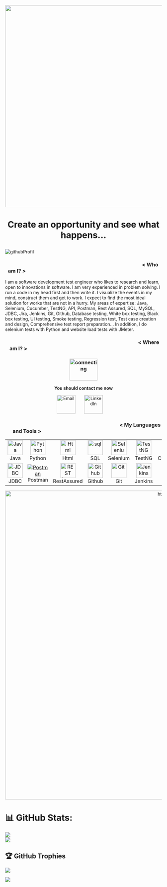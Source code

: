 <h1 align="center"> <img src="https://user-images.githubusercontent.com/108164455/208824561-5617fa4d-1944-41bf-8471-a8bf3ea8dbf9.gif" width="650"/> </h1>
<h1> <p align="center">Create an opportunity and see what happens...</p></h1>

![githubProfil](https://user-images.githubusercontent.com/108164455/208824246-13699d4b-4306-43e4-b0f1-7c255fc66fdb.png)


<h3><p align="center"><img src="https://user-images.githubusercontent.com/108164455/209453421-a1ea0d45-247b-4107-88b7-2f423178e7f5.png" alt="html" width="425" height="3"/> < Who am I? > <img src="https://user-images.githubusercontent.com/108164455/209453421-a1ea0d45-247b-4107-88b7-2f423178e7f5.png" alt="html" width="425" height="3"/></p></h3>
I am a software development test engineer who likes to research and learn, open to innovations in software. I am very experienced in problem solving. I run a code in my head first and then write it. I visualize the events in my mind, construct them and get to work. I expect to find the most ideal solution for works that are not in a hurry. My areas of expertise: Java, Selenium, Cucumber, TestNG, API, Postman, Rest Assured, SQL, MySQL, JDBC, Jira, Jenkins, Git, Github, Database testing, White box testing, Black box testing, UI testing, Smoke testing, Regression test, Test case creation and design, Comprehensive test report preparation...
In addition, I do selenium tests with Python and website load tests with JMeter.


<h3><p align="center"><img src="https://user-images.githubusercontent.com/108164455/209453421-a1ea0d45-247b-4107-88b7-2f423178e7f5.png" alt="html" width="415" height="3"/> < Where am I? > <img src="https://user-images.githubusercontent.com/108164455/209453421-a1ea0d45-247b-4107-88b7-2f423178e7f5.png" alt="html" width="415" height="3"/></p></h3>
<h3 align="center"><img src="https://user-images.githubusercontent.com/108164455/208832911-6d0cbb3f-5cfa-4ef0-9245-16a1e96bf376.gif" alt="connecting" width="90" height="70"/></h3>
<p align="center"><b>  You should contact me now  </b> </p>
<p align="center"> <a href="mailto:01ibrahimfigen@gmail.com" target="_blank"><img alt="Email" src="https://user-images.githubusercontent.com/108164455/209260680-66fe9de3-6e02-491f-ad22-6bffe5f4b4c2.png" width="60" height="60" /></a>&nbsp;&nbsp;&nbsp;&nbsp;&nbsp;&nbsp; <a href="https://www.linkedin.com/in/ibrahimfigen/" target="_blank"><img alt="LinkedIn" src="https://user-images.githubusercontent.com/108164455/209263271-fbc4e1e0-e7ca-42df-acd7-214bcccb38d5.png" width="60" height="60"/></a>&nbsp;&nbsp;&nbsp;&nbsp;&nbsp;&nbsp;
</p>

<h3><p align="center"><img src="https://user-images.githubusercontent.com/108164455/209453421-a1ea0d45-247b-4107-88b7-2f423178e7f5.png" alt="html" width="360" height="3"/> < My Languages and Tools > <img src="https://user-images.githubusercontent.com/108164455/209453421-a1ea0d45-247b-4107-88b7-2f423178e7f5.png" alt="html" width="360" height="3"/></p></h3>





<table align="center">
  <tr>
    <td align="center" width="96">
      <a href="#macropower-tech">
        <img src="https://www.svgrepo.com/show/303388/java-4-logo.svg" width="48" height="48" alt="Java" />
      </a>
      <br>Java
    </td>
   <td align="center" width="96">
      <a href="#macropower-tech">
        <img src="https://user-images.githubusercontent.com/108164455/209253674-80f643f3-df1a-44b7-9da3-38b4600b83f8.png" width="48" height="48" alt="Python" />
      </a>
      <br>Python
    </td>
    <td align="center" width="96">
      <a href="#macropower-tech">
        <img src="https://www.svgrepo.com/show/197982/html.svg" width="48" height="48" alt="Html" />
      </a>
      <br>Html
    </td>
    <td align="center" width="96">
      <a href="#macropower-tech">
        <img src="https://www.svgrepo.com/show/255832/sql.svg" alt="sql" width="48" height="48" alt="SQL" />
      </a>
      <br>SQL
    </td>
    <td align="center" width="96">
      <a href="#macropower-tech">
        <img src="https://www.svgrepo.com/show/354321/selenium.svg" width="48" height="48" alt="Selenium" />
      </a>
      <br>Selenium
    </td>
    <td align="center" width="96">
      <a href="#macropower-tech">
        <img src="https://i0.wp.com/blog.knoldus.com/wp-content/uploads/2020/01/TESTNG.png?resize=1024%2C576&ssl=1" width="48" height="48" alt="TestNG" />
      </a>
      <br>TestNG
    </td>
    <td align="center" width="96">
      <a href="#macropower-tech">
        <img src="https://www.svgrepo.com/show/353625/cucumber.svg" alt="cucumber" width="48" height="48" alt="Cucumber" />
      </a>
      <br>Cucumber
    </td>
    <td align="center" width="96">
      <a href="#macropower-tech" >
        <img src="https://www.svgrepo.com/show/353400/apache.svg" width="48" height="48" alt="ApachePOI" />
      </a>
      <br>ApachePOI
    </td>
   </td>
    <td align="center" width="96">
      <a href="#macropower-tech" >
        <img src="https://user-images.githubusercontent.com/108164455/209255415-5986ba91-7fb6-4c36-9aa1-89b104133014.png" width="48" height="48" alt="JMeter" />
      </a>
      <br>JMeter
    </td>
    <td align="center" width="96">
      <a href="#macropower-tech">
        <img src="https://www.svgrepo.com/show/306453/mysql.svg" width="48" height="48" alt="MySQL" />
      </a>
      <br>MySQL
  </tr>
  <tr>
    <td align="center" width="96"> 
      <a href="#macropower-tech" >
        <img src="https://nehajain216.github.io/img/jdbc.png" width="48" height="48" alt="JDBC" />
      </a>
      <br>JDBC
    </td>
    <td align="center" width="96">
      <a href="#macropower-tech" >
        <img src="https://voyager.postman.com/logo/postman-logo-orange-stacked.svg" alt="Postman" />
      </a>
      <br>Postman
    </td>
    <td align="center"  width="96">
      <a href="#macropower-tech">
        <img src="https://avatars.githubusercontent.com/u/19369327?s=200&v=4" width="48" height="48" alt="REST Assured" />
      </a>
      <br>RestAssured
    </td>
    <td align="center"  width="96">
      <a href="#macropower-tech">
        <img src="https://www.svgrepo.com/show/344880/github.svg" width="48" height="48" alt="Github" />
      </a>
      <br>Github
    </td>
   </td>
    <td align="center"  width="96">
      <a href="#macropower-tech">
        <img src="https://user-images.githubusercontent.com/108164455/209452977-23662e97-8f89-4a78-8172-70ae174df18c.png" width="48" height="48" alt="Git" />
      </a>
      <br>Git
    </td>
    <td align="center" width="96">
      <a href="#macropower-tech">
        <img src="https://www.svgrepo.com/show/353929/jenkins.svg" width="48" height="48" alt="Jenkins" />
      </a>
      <br>Jenkins
    </td>
    <td align="center"  width="96">
      <a href="#macropower-tech">
        <img src="https://www.svgrepo.com/show/376328/jira.svg" width="48" height="48" alt="Jira" />
      </a>
      <br>Jira
    </td>
    <td align="center" width="96">
      <a href="#macropower-tech" >
        <img src="https://pbs.twimg.com/profile_images/1034362081141817344/Yv4OcNVG_400x400.jpg" width="48" height="48" alt="Xray" />
      </a>
      <br>Xray
    </td>
   </td>
    <td align="center" width="96">
      <a href="#macropower-tech" >
        <img src="https://user-images.githubusercontent.com/108164455/209254972-4598b9c8-b5d6-46b7-896a-08867cbd6a7a.jpg" width="48" height="48" alt="Zephyr" />
      </a>
      <br>Zephyr
    </td>
    <td align="center" width="96">
      <a href="#macropower-tech" >
        <img src="https://user-images.githubusercontent.com/108164455/209253267-1f039c1b-3732-440b-947b-d2c3f8d7cd68.png" width="48" height="48" alt="Maven" />
      </a>
      <br>Maven
  </tr>
</table>
<p align="center"><img src="https://user-images.githubusercontent.com/108164455/209453421-a1ea0d45-247b-4107-88b7-2f423178e7f5.png" alt="html" width="994" height="none"/></p>

# 📊 GitHub Stats:

![](https://github-readme-stats.vercel.app/api?username=ibrahimF01&theme=dracula&hide_border=false&include_all_commits=true&count_private=true)<br/>
![](https://github-readme-streak-stats.herokuapp.com/?user=ibrahimF01&theme=dracula&hide_border=false) <br/>

 

## 🏆 GitHub Trophies

![](https://github-profile-trophy.vercel.app/?username=ibrahimF01&theme=radical&no-frame=false&no-bg=true&margin-w=4)

<img src="https://github-readme-stats.vercel.app/api/top-langs/?username=ibrahimF01&layout=compact" >


